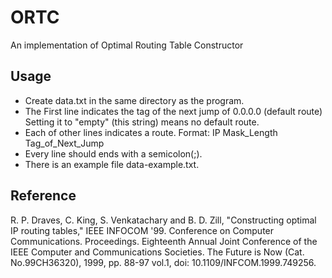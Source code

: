 # ORTC
An implementation of Optimal Routing Table Constructor
## Usage
- Create data.txt in the same directory as the program.
- The First line indicates the tag of the next jump of 0.0.0.0 (default route) Setting it to "empty" (this string) means no default route.
- Each of other lines indicates a route. Format: IP Mask_Length Tag_of_Next_Jump
- Every line should ends with a semicolon(;).
- There is an example file data-example.txt.
## Reference
R. P. Draves, C. King, S. Venkatachary and B. D. Zill, "Constructing optimal IP routing tables," IEEE INFOCOM '99. Conference on Computer Communications. Proceedings. Eighteenth Annual Joint Conference of the IEEE Computer and Communications Societies. The Future is Now (Cat. No.99CH36320), 1999, pp. 88-97 vol.1, doi: 10.1109/INFCOM.1999.749256.
